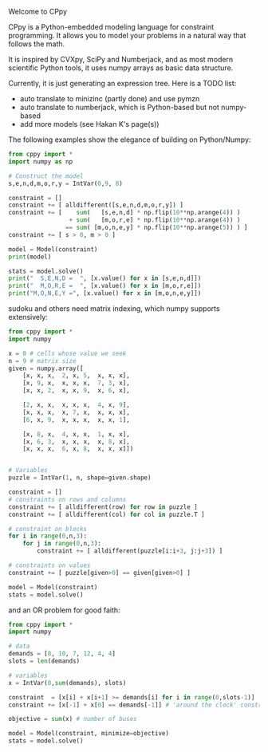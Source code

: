Welcome to CPpy

CPpy is a Python-embedded modeling language for constraint programming. It allows you to model your problems in a natural way that follows the math.

It is inspired by CVXpy, SciPy and Numberjack, and as most modern scientific Python tools, it uses numpy arrays as basic data structure.

Currently, it is just generating an expression tree. Here is a TODO list:
- auto translate to minizinc (partly done) and use pymzn
- auto translate to numberjack, which is Python-based but not numpy-based
- add more models (see Hakan K's page(s))

The following examples show the elegance of building on Python/Numpy:
```python
from cppy import *
import numpy as np

# Construct the model
s,e,n,d,m,o,r,y = IntVar(0,9, 8)

constraint = []
constraint += [ alldifferent([s,e,n,d,m,o,r,y]) ]
constraint += [    sum(   [s,e,n,d] * np.flip(10**np.arange(4)) )
                 + sum(   [m,o,r,e] * np.flip(10**np.arange(4)) )
                == sum( [m,o,n,e,y] * np.flip(10**np.arange(5)) ) ]
constraint += [ s > 0, m > 0 ]

model = Model(constraint)
print(model)

stats = model.solve()
print("  S,E,N,D =  ", [x.value() for x in [s,e,n,d]])
print("  M,O,R,E =  ", [x.value() for x in [m,o,r,e]])
print("M,O,N,E,Y =", [x.value() for x in [m,o,n,e,y]])
```

sudoku and others need matrix indexing, which numpy supports extensively:
```python
from cppy import *
import numpy

x = 0 # cells whose value we seek
n = 9 # matrix size
given = numpy.array([
    [x, x, x,  2, x, 5,  x, x, x],
    [x, 9, x,  x, x, x,  7, 3, x],
    [x, x, 2,  x, x, 9,  x, 6, x],

    [2, x, x,  x, x, x,  4, x, 9],
    [x, x, x,  x, 7, x,  x, x, x],
    [6, x, 9,  x, x, x,  x, x, 1],

    [x, 8, x,  4, x, x,  1, x, x],
    [x, 6, 3,  x, x, x,  x, 8, x],
    [x, x, x,  6, x, 8,  x, x, x]])


# Variables
puzzle = IntVar(1, n, shape=given.shape)

constraint = []
# constraints on rows and columns
constraint += [ alldifferent(row) for row in puzzle ]
constraint += [ alldifferent(col) for col in puzzle.T ]

# constraint on blocks
for i in range(0,n,3):
    for j in range(0,n,3):
        constraint += [ alldifferent(puzzle[i:i+3, j:j+3]) ]

# constraints on values
constraint += [ puzzle[given>0] == given[given>0] ]

model = Model(constraint)
stats = model.solve()
```

and an OR problem for good faith:
```python
from cppy import *
import numpy

# data
demands = [8, 10, 7, 12, 4, 4]
slots = len(demands)

# variables
x = IntVar(0,sum(demands), slots)

constraint  = [x[i] + x[i+1] >= demands[i] for i in range(0,slots-1)]
constraint += [x[-1] + x[0] == demands[-1]] # 'around the clock' constraint

objective = sum(x) # number of buses

model = Model(constraint, minimize=objective)
stats = model.solve()
```
